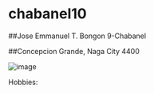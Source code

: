 # chabanel10
##Jose Emmanuel T. Bongon  9-Chabanel

##Concepcion Grande, Naga City 4400

 ![image](https://github.com/user-attachments/assets/5a5c772b-633b-4bf1-b270-2724726145ec)


Hobbies:

